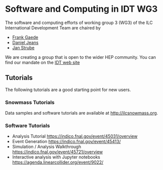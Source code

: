 # Software and Computing in IDT WG3

The software and computing efforts of working group 3 (WG3) of the ILC International Development Team are chaired by 

- [Frank Gaede](mailto:frank.gaede@desy.de)
- [Daniel Jeans](mailto:daniel.jeans@kek.jp)
- [Jan Strube](mailto:jstrube@uoregon.edu)

We are creating a group that is open to the wider HEP community. You can find our mandate on the [IDT web site](https://linearcollider.org/wg3/software-and-computing/)

## Tutorials

The following tutorials are a good starting point for new users.

### Snowmass Tutorials

Data samples and software tutorials are available at <http://ilcsnowmass.org>.

### Software Tutorials

- Analysis Tutorial <https://indico.fnal.gov/event/45031/overview>
- Event Generation <https://indico.fnal.gov/event/45413/>
- Simulation / Analysis Walkthrough <https://indico.fnal.gov/event/45721/overview>
- Interactive analysis with Jupyter notebooks <https://agenda.linearcollider.org/event/9022/>